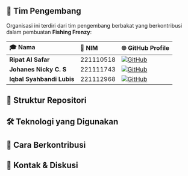 

## 👥 Tim Pengembang
Organisasi ini terdiri dari tim pengembang berbakat yang berkontribusi dalam pembuatan **Fishing Frenzy**:

| 🎓 **Nama** | 🏫 **NIM** | 🌐 **GitHub Profile** |
|:-|:-|:-|
| **Ripat Al Safar** | 221110518 | [![GitHub](https://img.shields.io/badge/GitHub-24292e?style=for-the-badge&logo=github&logoColor=white)](https://github.com/Ripat-2345) |
| **Johanes Nicky C. S** | 221111743 | [![GitHub](https://img.shields.io/badge/GitHub-24292e?style=for-the-badge&logo=github&logoColor=white)](https://github.com/apanyaclay) |
| **Iqbal Syahbandi Lubis** | 221112968 | [![GitHub](https://img.shields.io/badge/GitHub-24292e?style=for-the-badge&logo=github&logoColor=white)](https://github.com/VieMerveilleuse) |


## 📂 Struktur Repositori


## 🛠️ Teknologi yang Digunakan


## 📜 Cara Berkontribusi


## 📩 Kontak & Diskusi

